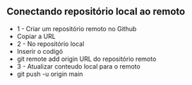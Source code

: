 ## Conectando repositório local ao remoto

- 1 - Criar um repositório remoto no Github
- Copiar a URL
- 2 - No repositório local
- Inserir o codigó 
- git remote add origin URL do repositório remoto
- 3 - Atualizar conteudo local para o remoto
- git push -u origin main
